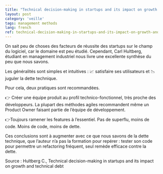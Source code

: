 ```yaml
---
title: "Technical decision-making in startups and its impact on growth and technical debt"
layout: post
category: 'veille'
tags: management methods
lang: french
ref: technical-decision-making-in-startups-and-its-impact-on-growth-and-technical-debt
---
```


On sait peu de choses des facteurs de réussite des startups sur le champ du logiciel, car le domaine est peu étudié. Cependant, Carl Hultberg, étudiant en management industriel nous livre une excellente synthèse du peu que nous savons.  
  
Les généralités sont simples et intuitives : 📈 satisfaire ses utilisateurs et 📉 juguler la dette technique.  
  
Pour cela, deux pratiques sont recommandées.  
  
👉 Créer une équipe produit au profil technico-fonctionnel, très proche des développeurs. La plupart des méthodes agiles recommandent même un Product Owner faisant partie de l’équipe de développement.  
  
👉Toujours ramener les features à l’essentiel. Pas de superflu, moins de code. Moins de code, moins de dette.  
  
Ces conclusions sont à augmenter avec ce que nous savons de la dette technique, que l’auteur n’a pas la formation pour repérer : tester son code pour permettre un refactoring fréquent, seul remède efficace contre la dette.  
  
Source : Hultberg C., Technical decision-making in startups and its impact on growth and technical debt
